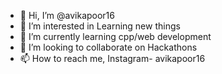 - 👋 Hi, I’m @avikapoor16
- 👀 I’m interested in Learning new things
- 🌱 I’m currently learning cpp/web development
- 💞️ I’m looking to collaborate on Hackathons
- 📫 How to reach me, Instagram- avikapoor16 

<!---
avikapoor16/avikapoor16 is a ✨ special ✨ repository because its `README.md` (this file) appears on your GitHub profile.
You can click the Preview link to take a look at your changes.
--->
